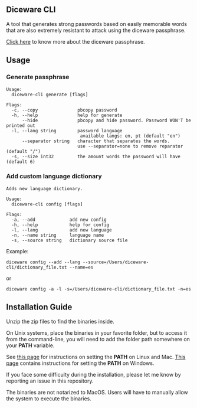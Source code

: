 ## Diceware CLI
A tool that generates strong passwords based on easily memorable words that are also extremely resistant to attack using the diceware passphrase.

[Click here](http://world.std.com/~reinhold/diceware.html) to know more about the diceware passphrase.

## Usage

### Generate passphrase
```
Usage:
  diceware-cli generate [flags]

Flags:
  -c, --copy               pbcopy password
  -h, --help               help for generate
      --hide               pbcopy and hide password. Password WON'T be printed out
  -l, --lang string        password language
                            available langs: en, pt (default "en")
      --separator string   character that separates the words.
                           use --separator=none to remove reparator (default "/")
  -s, --size int32         the amount words the password will have (default 6)
```    
   

### Add custom language dictionary

```
Adds new language dictionary.

Usage:
  diceware-cli config [flags]

Flags:
  -a, --add             add new config
  -h, --help            help for config
  -l, --lang            add new language
  -n, --name string     language name
  -s, --source string   dictionary source file
```

Example:
```
diceware config --add --lang --source=/Users/diceware-cli/dictionary_file.txt --name=es
```
or
```
diceware config -a -l -s=/Users/diceware-cli/dictionary_file.txt -n=es
```   


## Installation Guide

Unzip the zip files to find the binaries inside.

On Unix systems, place the binaries in your favorite folder, but to access it from the command-line, you will need to add the folder path somewhere on your **PATH** variable. 

See [this page](https://stackoverflow.com/questions/14637979/how-to-permanently-set-path-on-linux-unix) for instructions on setting the **PATH** on Linux and Mac. [This page](https://stackoverflow.com/questions/1618280/where-can-i-set-path-to-make-exe-on-windows) contains instructions for setting the **PATH** on Windows.

If you face some difficulty during the installation, please let me know by reporting an issue in this repository.

The binaries are not notarized to MacOS. Users will have to manually allow the system to execute the binaries.